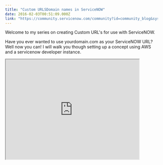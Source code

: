 ```yaml
---
title: "Custom URLSDomain names in ServiceNOW"
date: 2016-02-03T00:51:09.000Z
link: "https://community.servicenow.com/community?id=community_blog&sys_id=055d2629dbd0dbc01dcaf3231f9619f3"
---
```

<p>Welcome to my series on creating Custom URL's for use with ServiceNOW.</p><p></p><p>Have you ever wanted to use yourdomain.com as your ServiceNOW URL? Well now you can! I will walk you though setting up a concept using AWS and a servicenow developer instance.</p><p></p><p><iframe src="https://youtube.com/embed/iNsJwsTQRTc" width="440" height="330"/>.</p><p></p><p>Here's the commands including the timestamp of the video.</p><p></p><p>@7:16                               sudo su</p><p><img   class="image-1 jive-image" height="405" src="f2edcd8edb54130468c1fb651f9619cf.iix" style="height: 405px; width: 943.985px;" width="944"/></p><p></p><p class="MsoNormal">@7:23                               apt-get update</p><p class="MsoNormal"><img   class="image-2 jive-image" height="436" src="db6b604edb94dfc068c1fb651f96196d.iix" style="height: 436px; width: 941.882px;" width="942"/></p><p class="MsoNormal"></p><p class="MsoNormal">@7:42                               apt-get install perl libnet-ssleay-perl openssl libauthen-pam-perl libpam-runtime libio-pty-perl apt-show-versions python</p><p class="MsoNormal"><img   class="image-3 jive-image" height="383" src="f5e804cadb9c5fc03eb27a9e0f961949.iix" style="height: 383px; width: 949.84px;" width="950"/></p><p class="MsoNormal"></p><p class="MsoNormal"></p><p class="MsoNormal">@8:06                             wget <a title="downloads.sourceforge.net/webadmin/webmin_1.780_all.deb" href="http://prdownloads.sourceforge.net/webadmin/webmin_1.780_all.deb">http://prdownloads.sourceforge.net/webadmin/webmin_1.780_all.deb</a></p><p class="MsoNormal"><img   class="jive-image image-4" height="453" src="395cef71db1c1704ed6af3231f96195b.iix" style="height: 453px; width: 955.306px;" width="955"/></p><p class="MsoNormal"></p><p class="MsoNormal">@8:18                             dpkg —install webmin_1.780_all.deb</p><p class="MsoNormal"><img   class="image-5 jive-image" height="591" src="00f6d1cedb1c9f048c8ef4621f9619db.iix" style="height: 591px; width: 944.381px;" width="944"/></p><p class="MsoNormal"></p><p class="MsoNormal">@9:10                               apt-get install git</p><p class="MsoNormal"><img   class="image-6 jive-image" height="629" src="7963f082db5097041dcaf3231f9619eb.iix" style="height: 629px; width: 937.452px;" width="937"/></p><p class="MsoNormal"></p><p class="MsoNormal">@9:22     git clone <a title="ithub.com/letsencrypt/letsencrypt" href="https://github.com/letsencrypt/letsencrypt">https://github.com/letsencrypt/letsencrypt</a> /opt/letsencrypt</p><p class="MsoNormal"><img   class="image-7 jive-image" height="602" src="9ecf44c6db9417049c9ffb651f9619d5.iix" style="height: 602px; width: 933.1px;" width="933"/></p><p class="MsoNormal"></p><p class="MsoNormal">@10:09                           passwd</p><p class="MsoNormal"><img   class="jive-image image-8" height="327" src="6eac2f7ddb9893049c9ffb651f961976.iix" style="height: 327px; width: 956.321px;" width="956"/></p><p class="MsoNormal"></p><p class="MsoNormal">@13:02                           /opt/letsencrypt/letsencrypt-auto</p><p class="MsoNormal"><img   class="image-9 jive-image" height="437" src="a5009582dbdc97041dcaf3231f9619d7.iix" style="height: 437px; width: 957.385px;" width="957"/></p><p class="MsoNormal"></p><p class="MsoNormal">@15:15                           /opt/letsencrypt/letsencrypt-auto</p><p class="MsoNormal"></p><p class="MsoNormal"><img   class="jive-image image-10" height="585" src="a1e03ccedbd49304b322f4621f961986.iix" style="height: 585px; width: 964.628px;" width="965"/></p><p class="MsoNormal"></p><p class="MsoNormal">@17:29</p><p class="MsoNormal">Make sure the following modules are checked</p><p class="MsoNormal"></p><pre __jive_macro_name="quote" class="jive_macro_quote jive_text_macro" data-renderedposition="6116_8_1192_613"><p class="MsoListParagraphCxSpFirst" style="text-indent: -.25in; mso-list: l0 level1 lfo1;"><span style="font-family: Symbol; mso-fareast-font-family: Symbol; mso-bidi-font-family: Symbol;"> ·<span style="font-stretch: normal; font-size: 7pt; line-height: normal; font-family: 'Times New Roman';">           </span></span>Access_compat</p><p class="MsoListParagraphCxSpMiddle" style="text-indent: -.25in; mso-list: l0 level1 lfo1;"><span style="font-family: Symbol; mso-fareast-font-family: Symbol; mso-bidi-font-family: Symbol;"> ·<span style="font-stretch: normal; font-size: 7pt; line-height: normal; font-family: 'Times New Roman';">           </span></span>Alias</p><p class="MsoListParagraphCxSpMiddle" style="text-indent: -.25in; mso-list: l0 level1 lfo1;"><span style="font-family: Symbol; mso-fareast-font-family: Symbol; mso-bidi-font-family: Symbol;"> ·<span style="font-stretch: normal; font-size: 7pt; line-height: normal; font-family: 'Times New Roman';">           </span></span>Auth_basic</p><p class="MsoListParagraphCxSpMiddle" style="text-indent: -.25in; mso-list: l0 level1 lfo1;"><span style="font-family: Symbol; mso-fareast-font-family: Symbol; mso-bidi-font-family: Symbol;"> ·<span style="font-stretch: normal; font-size: 7pt; line-height: normal; font-family: 'Times New Roman';">           </span></span>Authn_core</p><p class="MsoListParagraphCxSpMiddle" style="text-indent: -.25in; mso-list: l0 level1 lfo1;"><span style="font-family: Symbol; mso-fareast-font-family: Symbol; mso-bidi-font-family: Symbol;"> ·<span style="font-stretch: normal; font-size: 7pt; line-height: normal; font-family: 'Times New Roman';">           </span></span>Authn_file</p><p class="MsoListParagraphCxSpMiddle" style="text-indent: -.25in; mso-list: l0 level1 lfo1;"><span style="font-family: Symbol; mso-fareast-font-family: Symbol; mso-bidi-font-family: Symbol;"> ·<span style="font-stretch: normal; font-size: 7pt; line-height: normal; font-family: 'Times New Roman';">           </span></span>Authz_core</p><p class="MsoListParagraphCxSpMiddle" style="text-indent: -.25in; mso-list: l0 level1 lfo1;"><span style="font-family: Symbol; mso-fareast-font-family: Symbol; mso-bidi-font-family: Symbol;"> ·<span style="font-stretch: normal; font-size: 7pt; line-height: normal; font-family: 'Times New Roman';">           </span></span>Authz_host</p><p class="MsoListParagraphCxSpMiddle" style="text-indent: -.25in; mso-list: l0 level1 lfo1;"><span style="font-family: Symbol; mso-fareast-font-family: Symbol; mso-bidi-font-family: Symbol;"> ·<span style="font-stretch: normal; font-size: 7pt; line-height: normal; font-family: 'Times New Roman';">           </span></span>Authz_user</p><p class="MsoListParagraphCxSpMiddle" style="text-indent: -.25in; mso-list: l0 level1 lfo1;"><span style="font-family: Symbol; mso-fareast-font-family: Symbol; mso-bidi-font-family: Symbol;"> ·<span style="font-stretch: normal; font-size: 7pt; line-height: normal; font-family: 'Times New Roman';">           </span></span>Autoindex</p><p class="MsoListParagraphCxSpMiddle" style="text-indent: -.25in; mso-list: l0 level1 lfo1;"><span style="font-family: Symbol; mso-fareast-font-family: Symbol; mso-bidi-font-family: Symbol;"> ·<span style="font-stretch: normal; font-size: 7pt; line-height: normal; font-family: 'Times New Roman';">           </span></span>Deflate</p><p class="MsoListParagraphCxSpMiddle" style="text-indent: -.25in; mso-list: l0 level1 lfo1;"><span style="font-family: Symbol; mso-fareast-font-family: Symbol; mso-bidi-font-family: Symbol;"> ·<span style="font-stretch: normal; font-size: 7pt; line-height: normal; font-family: 'Times New Roman';">           </span></span>Dir</p><p class="MsoListParagraphCxSpMiddle" style="text-indent: -.25in; mso-list: l0 level1 lfo1;"><span style="font-family: Symbol; mso-fareast-font-family: Symbol; mso-bidi-font-family: Symbol;"> ·<span style="font-stretch: normal; font-size: 7pt; line-height: normal; font-family: 'Times New Roman';">           </span></span>Env</p><p class="MsoListParagraphCxSpMiddle" style="text-indent: -.25in; mso-list: l0 level1 lfo1;"><span style="font-family: Symbol; mso-fareast-font-family: Symbol; mso-bidi-font-family: Symbol;"> ·<span style="font-stretch: normal; font-size: 7pt; line-height: normal; font-family: 'Times New Roman';">           </span></span>Filter</p><p class="MsoListParagraphCxSpMiddle" style="text-indent: -.25in; mso-list: l0 level1 lfo1;"><span style="font-family: Symbol; mso-fareast-font-family: Symbol; mso-bidi-font-family: Symbol;"> ·<span style="font-stretch: normal; font-size: 7pt; line-height: normal; font-family: 'Times New Roman';">           </span></span>Headers</p><p class="MsoListParagraphCxSpMiddle" style="text-indent: -.25in; mso-list: l0 level1 lfo1;"><span style="font-family: Symbol; mso-fareast-font-family: Symbol; mso-bidi-font-family: Symbol;"> ·<span style="font-stretch: normal; font-size: 7pt; line-height: normal; font-family: 'Times New Roman';">           </span></span>Mime</p><p class="MsoListParagraphCxSpMiddle" style="text-indent: -.25in; mso-list: l0 level1 lfo1;"><span style="font-family: Symbol; mso-fareast-font-family: Symbol; mso-bidi-font-family: Symbol;"> ·<span style="font-stretch: normal; font-size: 7pt; line-height: normal; font-family: 'Times New Roman';">           </span></span>Mpm_event</p><p class="MsoListParagraphCxSpMiddle" style="text-indent: -.25in; mso-list: l0 level1 lfo1;"><span style="font-family: Symbol; mso-fareast-font-family: Symbol; mso-bidi-font-family: Symbol;"> ·<span style="font-stretch: normal; font-size: 7pt; line-height: normal; font-family: 'Times New Roman';">           </span></span>Negotiation</p><p class="MsoListParagraphCxSpMiddle" style="text-indent: -.25in; mso-list: l0 level1 lfo1;"><span style="font-family: Symbol; mso-fareast-font-family: Symbol; mso-bidi-font-family: Symbol;"> ·<span style="font-stretch: normal; font-size: 7pt; line-height: normal; font-family: 'Times New Roman';">           </span></span>Proxy</p><p class="MsoListParagraphCxSpMiddle" style="text-indent: -.25in; mso-list: l0 level1 lfo1;"><span style="font-family: Symbol; mso-fareast-font-family: Symbol; mso-bidi-font-family: Symbol;"> ·<span style="font-stretch: normal; font-size: 7pt; line-height: normal; font-family: 'Times New Roman';">           </span></span>Ajp</p><p class="MsoListParagraphCxSpMiddle" style="text-indent: -.25in; mso-list: l0 level1 lfo1;"><span style="font-family: Symbol; mso-fareast-font-family: Symbol; mso-bidi-font-family: Symbol;"> ·<span style="font-stretch: normal; font-size: 7pt; line-height: normal; font-family: 'Times New Roman';">           </span></span>Proxy_html</p><p class="MsoListParagraphCxSpMiddle" style="text-indent: -.25in; mso-list: l0 level1 lfo1;"><span style="font-family: Symbol; mso-fareast-font-family: Symbol; mso-bidi-font-family: Symbol;"> ·<span style="font-stretch: normal; font-size: 7pt; line-height: normal; font-family: 'Times New Roman';">           </span></span>Proxy_http</p><p class="MsoListParagraphCxSpMiddle" style="text-indent: -.25in; mso-list: l0 level1 lfo1;"><span style="font-family: Symbol; mso-fareast-font-family: Symbol; mso-bidi-font-family: Symbol;"> ·<span style="font-stretch: normal; font-size: 7pt; line-height: normal; font-family: 'Times New Roman';">           </span></span>Rewrite</p><p class="MsoListParagraphCxSpMiddle" style="text-indent: -.25in; mso-list: l0 level1 lfo1;"><span style="font-family: Symbol; mso-fareast-font-family: Symbol; mso-bidi-font-family: Symbol;"> ·<span style="font-stretch: normal; font-size: 7pt; line-height: normal; font-family: 'Times New Roman';">           </span></span>Setevif</p><p class="MsoListParagraphCxSpMiddle" style="text-indent: -.25in; mso-list: l0 level1 lfo1;"><span style="font-family: Symbol; mso-fareast-font-family: Symbol; mso-bidi-font-family: Symbol;"> ·<span style="font-stretch: normal; font-size: 7pt; line-height: normal; font-family: 'Times New Roman';">           </span></span>Socache_shmcb</p><p class="MsoListParagraphCxSpMiddle" style="text-indent: -.25in; mso-list: l0 level1 lfo1;"><span style="font-family: Symbol; mso-fareast-font-family: Symbol; mso-bidi-font-family: Symbol;"> ·<span style="font-stretch: normal; font-size: 7pt; line-height: normal; font-family: 'Times New Roman';">           </span></span>Ssl</p><p class="MsoNormal">                                                                                                       </p><p class="MsoListParagraphCxSpLast" style="text-indent: -.25in; mso-list: l0 level1 lfo1;"><span style="font-family: Symbol; mso-fareast-font-family: Symbol; mso-bidi-font-family: Symbol;"> ·<span style="font-stretch: normal; font-size: 7pt; line-height: normal; font-family: 'Times New Roman';">           </span></span>Status</p></pre><p class="MsoNormal"></p><p class="MsoNormal">@18:27                           tail —f /var/log/apache2/error.log</p><p class="MsoNormal"><img   class="image-11 jive-image" height="597" src="c9d1d88edb149fc03eb27a9e0f96190a.iix" style="height: 597px; width: 939.442px;" width="939"/></p><p class="MsoNormal"></p><p class="MsoNormal">@20:36                           SSLProxyEngine on</p><p class="MsoNormal"><img   class="image-12 jive-image" height="637" src="1d31fff1db5c1fc068c1fb651f961926.iix" style="height: 637px; width: 916.334px;" width="916"/></p><p class="MsoNormal"></p><p class="MsoNormal"></p><p class="MsoNormal">Happy Hacking!</p><p class="MsoNormal"></p><p class="MsoNormal">-Matt</p>